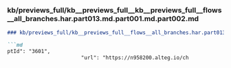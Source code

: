 ### kb/previews_full/kb__previews_full__kb__previews_full__flows__all_branches.har.part013.md.part001.md.part002.md

```md
### kb/previews_full/kb__previews_full__flows__all_branches.har.part013.md.part001.md (part 002)

```md
ptId": "3601",
                        "url": "https://n958200.alteg.io/ch
```

```

```
